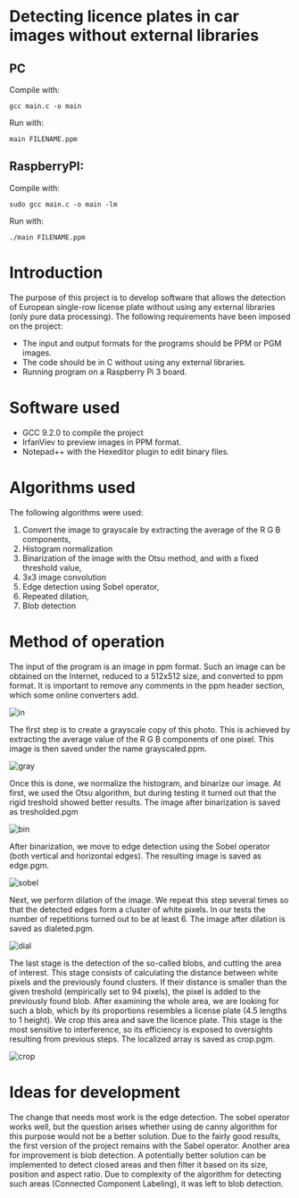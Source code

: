 # Detecting licence plates in car images without external libraries
## PC  

Compile with: 
```
gcc main.c -o main  
```
Run with: 
```
main FILENAME.ppm    
```
## RaspberryPI:  

Compile with:  
```
sudo gcc main.c -o main -lm  
```
Run with: 
```
./main FILENAME.ppm  
```  
# Introduction

The purpose of this project is to develop software that allows the detection of
European single-row license plate without using any external libraries (only pure data processing).
The following requirements have been imposed on the project: 
- The input and output formats for the programs should be PPM or PGM images.
- The code should be in C without using any external libraries. 
- Running program on a Raspberry Pi 3 board.

# Software used

- GCC 9.2.0 to compile the project
- IrfanViev to preview images in PPM format.
- Notepad++ with the Hexeditor plugin to edit binary files.

# Algorithms used

The following algorithms were used:

1. Convert the image to grayscale by extracting the average of the R G B components,  
2. Histogram normalization
3. Binarization of the image with the Otsu method, and with a fixed threshold value,  
4. 3x3 image convolution  
5. Edge detection using Sobel operator,  
6. Repeated dilation,  
7. Blob detection  

# Method of operation

The input of the program is an image in ppm format. Such an image can be obtained on the Internet, reduced to a 512x512 size, and converted to ppm format. It is important to remove any comments in the ppm header section, which some online converters add.

![in](https://user-images.githubusercontent.com/69490354/173242459-ddd5eeda-d723-40f4-9bc4-f9defa74b182.jpg)

The first step is to create a grayscale copy of this photo.
This is achieved by extracting the average value of the R G B
components of one pixel. This image is then saved
under the name grayscaled.ppm.

![gray](https://user-images.githubusercontent.com/69490354/173242479-275c5eeb-373e-4749-bec1-9eed90117be6.jpg)


Once this is done, we normalize the histogram, and binarize our image. At first, we used the
Otsu algorithm, but during testing it turned out that the rigid treshold showed better results. The image after binarization is saved as
tresholded.pgm

![bin](https://user-images.githubusercontent.com/69490354/173242488-cdf81ed2-e1bb-45fa-81df-dae797e899ce.jpg)


After binarization, we move to edge detection using the Sobel operator (both vertical and horizontal edges). The resulting image is saved as edge.pgm.

![sobel](https://user-images.githubusercontent.com/69490354/173242495-bb793f04-8a3d-4f2c-8e64-a363c20cdb21.jpg)

Next, we perform dilation of the image. We repeat this step several times
so that the detected edges form a cluster of white pixels. In our
tests the number of repetitions turned out to be at least 6. The image after
dilation is saved as dialeted.pgm.

![dial](https://user-images.githubusercontent.com/69490354/173242505-7d248e5a-738c-4d44-8907-f34ad00d08e9.jpg)

The last stage is the detection of the so-called blobs, and cutting
the area of interest. This stage consists of calculating the distance
between white pixels and the previously found clusters. If their
distance is smaller than the given treshold (empirically set to 94 pixels), the pixel
is added to the previously found blob. After examining
the whole area, we are looking for such a blob, which by its proportions
resembles a license plate (4.5 lengths to 1 height). We crop this area and save the licence plate. This stage is the most sensitive to interference, so its
efficiency is exposed to oversights resulting from previous
steps. The localized array is saved as crop.pgm.

![crop](https://user-images.githubusercontent.com/69490354/173242518-ec9b1207-42cd-4aa5-a761-292399dc84a3.jpg)

# Ideas for development

The change that needs most work is the edge detection. The 
sobel  operator works well, but the question arises whether using de
canny algorithm for this purpose would not be a better solution. Due to the fairly good
results, the first version of the project remains with the Sabel operator.
Another area for improvement is blob detection. A potentially better
solution can be implemented to detect closed areas and then
filter it based on its size, position and aspect ratio. Due to
complexity of the algorithm for detecting such areas (Connected Component
Labeling), it was left to blob detection.





